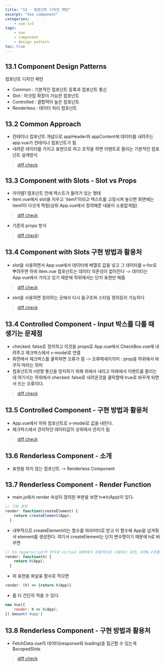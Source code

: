 ```yaml
--- 
title: "13 - 컴포넌트 디자인 패턴" 
excerpt: "Vue component"
categories: 
    - vue-lv3
tags: 
    - vue
    - component
    - design pattern
toc: true
--- 
```


## 13.1 Component Design Patterns

컴포넌트 디자인 패턴  
- Common : 기본적인 컴포넌트 등록과 컴포넌트 통신
- Slot : 마크업 확장이 가능한 컴포넌트
- Controlled : 결합력이 높은 컴포넌트
- Renderless : 데이터 처리 컴포넌트

## 13.2 Common Approach

- 컨테이너 컴포넌트 개념으로 appHeader와 appContent에 데이터를 내려주는 app.vue가 컨테이너 컴포넌트가 됨
- 내려준 데이터를 가지고 표현으로 하고 조작을 하면 이벤트로 올리는 기본적인 컴포넌트 설계방식

>[diff check](https://github.com/wjddk0909/vue-design-pattern/commit/d44e12c8a303d7f641e12cf58bce836d918560f2)

## 13.3 Component with Slots - Slot vs Props

- <item>아이템1</item> 컴포넌트 <item></item>안에 텍스트가 들어가 있는 형태
- Item.vue에서 slot을 지우고 'item1'이라고 텍스트를 고정시켜 놓으면 화면에는 item1이 다섯개 찍힘(상위 App.vue에서 정의해준 내용이 소용없게됨)
>[diff check](https://github.com/wjddk0909/vue-design-pattern/commit/24c77a8971b3273dc4dc0ee1a3e837c72703269a)

- 기존의 props 방식
>[diff check](https://github.com/wjddk0909/vue-design-pattern/commit/5a40536d813b1a15e87593e4b502a2242a03faad)\

## 13.4 Component with Slots 구현 방법과 활용처

- slot을 사용하면서 App.vue에서 데이터에 배열로 값을 넣고 그 데이터를 v-for로 뿌려주면 하위 Item.vue 컴포넌트는 데이터 의존성이 없어진다 -> 데이터는 App.vue에서 가지고 있기 때문에 하위에서는 단지 표현만 해줌
>[diff check](https://github.com/wjddk0909/vue-design-pattern/commit/3d9d44a07a8d92b21c2b3b8ebbc44260b982b0ed)

- slot을 사용하면 정의하는 곳에서 다시 돔구조와 스타일 정의등이 가능하다
>[diff check](https://github.com/wjddk0909/vue-design-pattern/commit/49b5ce4c16b9a8a99442ac99ae8c4d767151f186)

## 13.4 Controlled Component - Input 박스를 다룰 때 생기는 문제점

- checked: false로 정의하고 이것을 props로 App.vue에서 CheckBox.vue에 내려주고 체크박스에서 v-model로 연결
- 화면에서 체크박스를 클릭하면 오류가 뜸 -> 오류메세지의미 : prop을 하위에서 바꾸지 마라는 의미
- 컴포넌트의 n방향 통신을 방지하기 위해 위에서 내리고 아래에서 이벤트를 올리는데 여기서는 하위에서 checked: false로 내려온것을 클릭할때 true로 바꾸게 되면서 뜨는 오류이다.
>[diff check](https://github.com/wjddk0909/vue-design-pattern/commit/ef851c670633e06e421339e04bd8abba8a4ba962)

## 13.5 Controlled Component - 구현 방법과 활용처

- App.vue에서 하위 컴포넌트로 v-model로 값을 내린다.
- 체크박스에서 관리하던 데이터값이 상위에서 관리가 됨

>[diff check](https://github.com/wjddk0909/vue-design-pattern/commit/06f526bf8dc45a27480031cf6b2c680e79d264f2)

## 13.6 Renderless Component - 소개

- 표현을 하지 않는 컴포넌트 -> Renderless Component

## 13.7 Renderless Component - Render Function

- main.js에서 render 속성이 정의된 부분을 보면 h=>h(App)이 있다.
```javascript
// 기본 표현
render: function(createElement) {
    return createElement(App);
  }
```

- 내부적으로 createElement라는 함수를 파라미터로 받고 이 함수에 App을 넘겨줘서 element를 생성한다. 여기서 createElement는 단지 변수명이기 때문에 h로 바꾸면
```javascript
// h는 hyperscript의 약자로 virtual DOM에서 관용적으로 사용되는 표현, HTML구조를 생성하는 스크립트라는 의미
render: function(h) {
    return h(App);
  }
```

- 위 표현을 화살표 함수로 적으면
```javascript
render: (h) => {return h(App)}
```

- 좀 더 간단히 적을 수 있다.
```javascript
new Vue({
    render: h => h(App);
}).$mount('#app')
```

## 13.8 Renderless Component - 구현 방법과 활용처

- FetchData.vue의 데이터(response와 loading)을 접근할 수 있는게 $scopedSlots

>[diff check](https://github.com/wjddk0909/vue-design-pattern/commit/c8c895d9e5b9a2fb49f33f8fc92032e8fed2256c)